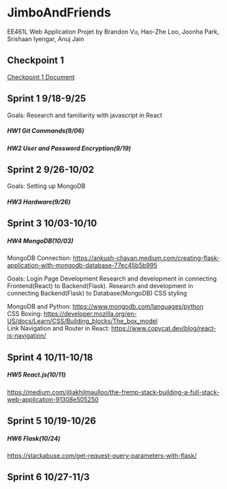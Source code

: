 # JimboAndFriends

EE461L Web Application Projet by Brandon Vu, Hao-Zhe Loo, Joonha Park, Srishaan Iyengar, Anuj Jain

## Checkpoint 1
[Checkpoint 1 Document](https://docs.google.com/document/d/13tEbrVV1XnsT6WM8rLi5gIoCUGzmAdGeV9bU5C600cM/edit?usp=sharing)


## Sprint 1 9/18-9/25
Goals:
Research and familiarity with javascript in React

##### HW1 Git Commands(9/06)

##### HW2 User and Password Encryption(9/19)


## Sprint 2 9/26-10/02
Goals:
Setting up MongoDB

##### HW3 Hardware(9/26)


## Sprint 3 10/03-10/10
##### HW4 MongoDB(10/03)
MongoDB Connection: https://ankush-chavan.medium.com/creating-flask-application-with-mongodb-database-77ec45b5b995

Goals:
Login Page Development
Research and development in connecting Frontend(React) to Backend(Flask).
Research and development in connecting Backend(Flask) to Database(MongoDB)
CSS styling

MongoDB and Python: https://www.mongodb.com/languages/python <br />
CSS Boxing: https://developer.mozilla.org/en-US/docs/Learn/CSS/Building_blocks/The_box_model <br />
Link Navigation and Router in React: https://www.copycat.dev/blog/react-js-navigation/ <br />


## Sprint 4 10/11-10/18
##### HW5 React.js(10/11)
https://medium.com/@akhilmaulloo/the-fremp-stack-building-a-full-stack-web-application-91308e505250


## Sprint 5 10/19-10/26
##### HW6 Flask(10/24)
https://stackabuse.com/get-request-query-parameters-with-flask/


## Sprint 6 10/27-11/3




